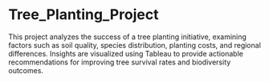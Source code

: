 # Tree_Planting_Project
This project analyzes the success of a tree planting initiative, examining factors such as soil quality, species distribution, planting costs, and regional differences. Insights are visualized using Tableau to provide actionable recommendations for improving tree survival rates and biodiversity outcomes.
